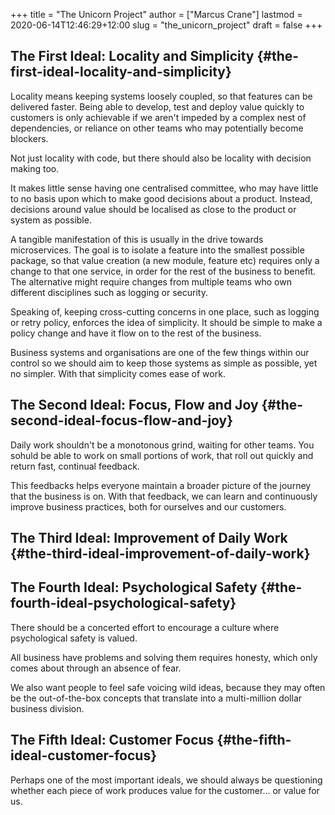 +++
title = "The Unicorn Project"
author = ["Marcus Crane"]
lastmod = 2020-06-14T12:46:29+12:00
slug = "the_unicorn_project"
draft = false
+++

## The First Ideal: Locality and Simplicity {#the-first-ideal-locality-and-simplicity}

Locality means keeping systems loosely coupled, so that features can be delivered faster. Being able to develop, test and deploy value quickly to customers is only achievable if we aren't impeded by a complex nest of dependencies, or reliance on other teams who may potentially become blockers.

Not just locality with code, but there should also be locality with decision making too.

It makes little sense having one centralised committee, who may have little to no basis upon which to make good decisions about a product. Instead, decisions around value should be localised as close to the product or system as possible.

A tangible manifestation of this is usually in the drive towards microservices. The goal is to isolate a feature into the smallest possible package, so that value creation (a new module, feature etc) requires only a change to that one service, in order for the rest of the business to benefit. The alternative might require changes from multiple teams who own different disciplines such as logging or security.

Speaking of, keeping cross-cutting concerns in one place, such as logging or retry policy, enforces the idea of simplicity. It should be simple to make a policy change and have it flow on to the rest of the business.

Business systems and organisations are one of the few things within our control so we should aim to keep those systems as simple as possible, yet no simpler. With that simplicity comes ease of work.


## The Second Ideal: Focus, Flow and Joy {#the-second-ideal-focus-flow-and-joy}

Daily work shouldn't be a monotonous grind, waiting for other teams. You sohuld be able to work on small portions of work, that roll out quickly and return fast, continual feedback.

This feedbacks helps everyone maintain a broader picture of the journey that the business is on. With that feedback, we can learn and continuously improve business practices, both for ourselves and our customers.


## The Third Ideal: Improvement of Daily Work {#the-third-ideal-improvement-of-daily-work}


## The Fourth Ideal: Psychological Safety {#the-fourth-ideal-psychological-safety}

There should be a concerted effort to encourage a culture where psychological safety is valued.

All business have problems and solving them requires honesty, which only comes about through an absence of fear.

We also want people to feel safe voicing wild ideas, because they may often be the out-of-the-box concepts that translate into a multi-million dollar business division.


## The Fifth Ideal: Customer Focus {#the-fifth-ideal-customer-focus}

Perhaps one of the most important ideals, we should always be questioning whether each piece of work produces value for the customer... or value for us.
